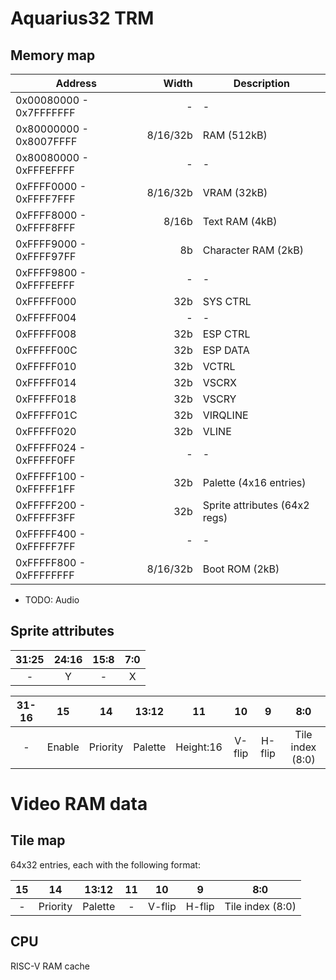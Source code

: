 # Aquarius32 TRM

## Memory map

| Address                 |    Width | Description                   |
| ----------------------- | -------: | ----------------------------- |
| 0x00080000 - 0x7FFFFFFF |        - | -                             |
| 0x80000000 - 0x8007FFFF | 8/16/32b | RAM (512kB)                   |
| 0x80080000 - 0xFFFEFFFF |        - | -                             |
| 0xFFFF0000 - 0xFFFF7FFF | 8/16/32b | VRAM (32kB)                   |
| 0xFFFF8000 - 0xFFFF8FFF |    8/16b | Text RAM (4kB)                |
| 0xFFFF9000 - 0xFFFF97FF |       8b | Character RAM (2kB)           |
| 0xFFFF9800 - 0xFFFFEFFF |        - | -                             |
| 0xFFFFF000              |      32b | SYS CTRL                      |
| 0xFFFFF004              |        - | -                             |
| 0xFFFFF008              |      32b | ESP CTRL                      |
| 0xFFFFF00C              |      32b | ESP DATA                      |
| 0xFFFFF010              |      32b | VCTRL                         |
| 0xFFFFF014              |      32b | VSCRX                         |
| 0xFFFFF018              |      32b | VSCRY                         |
| 0xFFFFF01C              |      32b | VIRQLINE                      |
| 0xFFFFF020              |      32b | VLINE                         |
| 0xFFFFF024 - 0xFFFFF0FF |        - | -                             |
| 0xFFFFF100 - 0xFFFFF1FF |      32b | Palette (4x16 entries)        |
| 0xFFFFF200 - 0xFFFFF3FF |      32b | Sprite attributes (64x2 regs) |
| 0xFFFFF400 - 0xFFFFF7FF |        - | -                             |
| 0xFFFFF800 - 0xFFFFFFFF | 8/16/32b | Boot ROM (2kB)                |

- TODO: Audio

## Sprite attributes

| 31:25 | 24:16 | 15:8 | 7:0 |
| :---: | :---: | :--: | :-: |
|   -   |   Y   |  -   |  X  |

| 31-16 |   15   |    14    |  13:12  |    11     |   10   |   9    |       8:0        |
| :---: | :----: | :------: | :-----: | :-------: | :----: | :----: | :--------------: |
|   -   | Enable | Priority | Palette | Height:16 | V-flip | H-flip | Tile index (8:0) |

# Video RAM data

## Tile map

64x32 entries, each with the following format:

| 15  |    14    |  13:12  | 11  |   10   |   9    |       8:0        |
| :-: | :------: | :-----: | :-: | :----: | :----: | :--------------: |
|  -  | Priority | Palette |  -  | V-flip | H-flip | Tile index (8:0) |

## CPU

RISC-V
RAM cache
